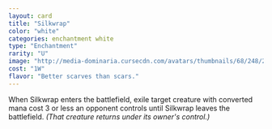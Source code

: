 ```yaml
---
layout: card
title: "Silkwrap"
color: "white"
categories: enchantment white
type: "Enchantment"
rarity: "U"
image: "http://media-dominaria.cursecdn.com/avatars/thumbnails/68/248/200/283/635617130337903273.jpeg"
cost: "1W"
flavor: "Better scarves than scars."
---
```


When Silkwrap enters the battlefield, exile target creature with converted mana cost 3 or less an opponent controls until Silkwrap leaves the battlefield. <em>(That creature returns under its owner's control.)</em>
